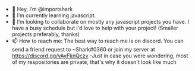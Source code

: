 - 👋 Hey, I’m @importshark
- 🌱 I’m currently learning javascript.
- 💞️ I’m looking to collaborate on mostly any javascript projects you have. I have a busy schedule but i'd love to help with your project! (Smaller projects preferably, thanks)
- 📫 How to reach me: The best way to reach me is on discord. You can send a friend request to ~Shark#0360 or join my server at https://discord.gg/vAyFknQczv
-Just in case you were wondering, most of my respositories are private, that's why it doesn't look like much
<!---
importshark/importshark is a ✨ special ✨ repository because its `README.md` (this file) appears on your GitHub profile.
You can click the Preview link to take a look at your changes.
--->
